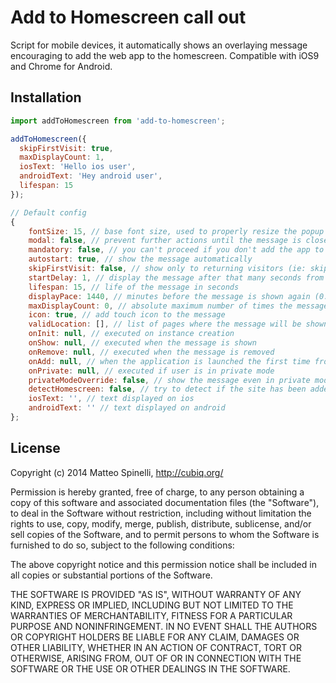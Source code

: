 # Add to Homescreen call out

Script for mobile devices, it automatically shows an overlaying message encouraging to add the web app to the homescreen. Compatible with iOS9 and Chrome for Android.

## Installation

```javascript
import addToHomescreen from 'add-to-homescreen';

addToHomescreen({
  skipFirstVisit: true,
  maxDisplayCount: 1,
  iosText: 'Hello ios user',
  androidText: 'Hey android user',
  lifespan: 15
});
```

```javascript
// Default config
{
    fontSize: 15, // base font size, used to properly resize the popup based on viewport scale factor
    modal: false, // prevent further actions until the message is closed
    mandatory: false, // you can't proceed if you don't add the app to the homescreen
    autostart: true, // show the message automatically
    skipFirstVisit: false, // show only to returning visitors (ie: skip the first time you visit)
    startDelay: 1, // display the message after that many seconds from page load
    lifespan: 15, // life of the message in seconds
    displayPace: 1440, // minutes before the message is shown again (0: display every time, default 24 hours)
    maxDisplayCount: 0, // absolute maximum number of times the message will be shown to the user (0: no limit)
    icon: true, // add touch icon to the message
    validLocation: [], // list of pages where the message will be shown (array of regexes)
    onInit: null, // executed on instance creation
    onShow: null, // executed when the message is shown
    onRemove: null, // executed when the message is removed
    onAdd: null, // when the application is launched the first time from the homescreen (guesstimate)
    onPrivate: null, // executed if user is in private mode
    privateModeOverride: false, // show the message even in private mode (very rude)
    detectHomescreen: false, // try to detect if the site has been added to the homescreen (false | true | 'hash' | 'queryString' | 'smartURL')
    iosText: '', // text displayed on ios
    androidText: '' // text displayed on android
};
```

## License

Copyright (c) 2014 Matteo Spinelli, http://cubiq.org/

Permission is hereby granted, free of charge, to any person
obtaining a copy of this software and associated documentation
files (the "Software"), to deal in the Software without
restriction, including without limitation the rights to use,
copy, modify, merge, publish, distribute, sublicense, and/or sell
copies of the Software, and to permit persons to whom the
Software is furnished to do so, subject to the following
conditions:

The above copyright notice and this permission notice shall be
included in all copies or substantial portions of the Software.

THE SOFTWARE IS PROVIDED "AS IS", WITHOUT WARRANTY OF ANY KIND,
EXPRESS OR IMPLIED, INCLUDING BUT NOT LIMITED TO THE WARRANTIES
OF MERCHANTABILITY, FITNESS FOR A PARTICULAR PURPOSE AND
NONINFRINGEMENT. IN NO EVENT SHALL THE AUTHORS OR COPYRIGHT
HOLDERS BE LIABLE FOR ANY CLAIM, DAMAGES OR OTHER LIABILITY,
WHETHER IN AN ACTION OF CONTRACT, TORT OR OTHERWISE, ARISING
FROM, OUT OF OR IN CONNECTION WITH THE SOFTWARE OR THE USE OR
OTHER DEALINGS IN THE SOFTWARE.

